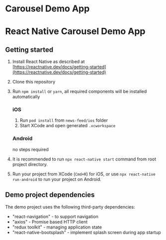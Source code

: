 # Carousel Demo App

# React Native Carousel Demo App

## Getting started

1. Install React Native as described at [https://reactnative.dev/docs/getting-started](https://reactnative.dev/docs/getting-started)
2. Clone this repository
3. Run `npm install` or `yarn`, all required components will be installed automatically

   ### iOS

   1. Run `pod install` from `news-feed/ios` folder
   2. Start XCode and open generated `.xcworkspace`

   ### Android

   no steps required

4. It is recommended to run `npx react-native start` command from root project directory.
5. Run your project from XCode (`Cmd+R`) for iOS, or use `npx react-native run-android` to run your project on Android.

## Demo project dependencies

The demo project uses the following third-party dependencies:

- "react-navigation" - to support navigation
- "axios" - Promise based HTTP client
- "redux toolkit" - managing application state
- "react-native-bootsplash" - implement splash screen during app startup
